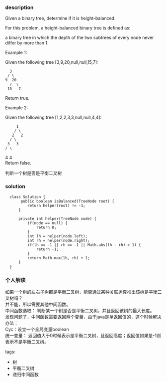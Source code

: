 ### description    
  Given a binary tree, determine if it is height-balanced.  
    
  For this problem, a height-balanced binary tree is defined as:  
    
  a binary tree in which the depth of the two subtrees of every node never differ by more than 1.  
    
  Example 1:  
    
  Given the following tree [3,9,20,null,null,15,7]:  
    
      3  
     / \  
    9  20  
      /  \  
     15   7  
  Return true.  
    
  Example 2:  
    
  Given the following tree [1,2,2,3,3,null,null,4,4]:  
    
         1  
        / \  
       2   2  
      / \  
     3   3  
    / \  
   4   4  
  Return false.  
    
  判断一个树是否是平衡二叉树  
### solution    
```    
  class Solution {  
       public boolean isBalanced(TreeNode root) {  
          return helper(root) != -1;  
      }  
    
      private int helper(TreeNode node) {  
          if(node == null) {  
              return 0;  
          }  
          int lh = helper(node.left);  
          int rh = helper(node.right);  
          if(lh == -1 || rh == -1 || Math.abs(lh - rh) > 1) {  
              return -1;  
          }  
          return Math.max(lh, rh) + 1;  
      }  
  }  
```    
    
### 个人解读    
  如果一个树的左右子树都是平衡二叉树，能否通过某种关联运算推出该树是平衡二叉树吗？  
  并不能，所以需要其他中间函数。  
  中间函数选取： 判断某一个树是否是平衡二叉树，并且返回该树的最大长度。  
  发现问题了，中间函数需要返回两个变量，由于java是单返回值的，这个时候解决办法：  
  Cyc：设立一个全局变量boolean  
  统一变量： 返回值大于0时候表示是平衡二叉树，且返回高度；返回值如果是-1则表示不是平衡二叉树。  
    
tags:    
  -  树  
  -  平衡二叉树  
  -  递归中间函数  
